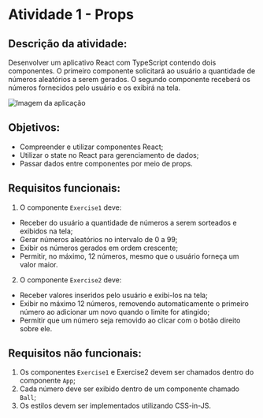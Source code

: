 # Atividade 1 - Props
## Descrição da atividade:
Desenvolver um aplicativo React com TypeScript contendo dois componentes. O primeiro componente solicitará ao usuário a quantidade de números aleatórios a serem gerados. O segundo componente receberá os números fornecidos pelo usuário e os exibirá na tela.  

![Imagem da aplicação](/src/assets/props.PNG)

## Objetivos:
- Compreender e utilizar componentes React;
- Utilizar o state no React para gerenciamento de dados;
- Passar dados entre componentes por meio de props.

## Requisitos funcionais:
1. O componente `Exercise1` deve: 
  - Receber do usuário a quantidade de números a serem sorteados e exibidos na tela;
  - Gerar números aleatórios no intervalo de 0 a 99;
  - Exibir os números gerados em ordem crescente;
  - Permitir, no máximo, 12 números, mesmo que o usuário forneça um valor maior.
2. O componente `Exercise2` deve:
  - Receber valores inseridos pelo usuário e exibi-los na tela;
  - Exibir no máximo 12 números, removendo automaticamente o primeiro número ao adicionar um novo quando o limite for atingido;
  - Permitir que um número seja removido ao clicar com o botão direito sobre ele.

## Requisitos não funcionais:
1. Os componentes `Exercise1` e Exercise2 devem ser chamados dentro do componente `App`;
2. Cada número deve ser exibido dentro de um componente chamado `Ball`;
3. Os estilos devem ser implementados utilizando CSS-in-JS.
